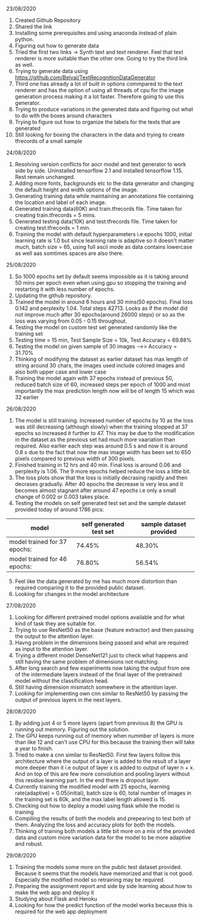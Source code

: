 23/08/2020


1. Created Github Repository
2. Shared the link
3. Installing some prerequisites and using anaconda instead of plain python.
4. Figuring out how to generate data
5. Tried the first two links -> Synth text and text renderer. Feel that text renderer is more suitable than the other one. Going to try the third link as well.
6. Trying to generate data using https://github.com/Belval/TextRecognitionDataGenerator
7. Third one has already a lot of built in options commpared to the text renderer and has the option of using all threads of cpu for the image generation process making it a lot faster. Therefore going to use this generator.
8. Trying to produce variations in the generated data and figuring out what to do with the boxes around characters
9. Trying to figure out how to organize the labels for the texts that are generated
10. Still looking for boxing the characters in the data and trying to create tfrecords of a small sample 


24/08/2020


1. Resolving version conflicts for aocr model and text generator to work side by side. Uninstalled tensorflow 2.1 and installed tensorflow 1.15. Rest remain unchanged.
2. Adding more fonts, backgrounds etc to the data generator and changing the default height and width options of the image.
3. Generating training data while maintaining an annotations file containing the location and label of each image.
4. Generated training data(60K) and train.tfrecords file. Time taken for creating train.tfrecords = 5 mins.
4. Generated testing data(10K) and test.tfrecords file. Time taken for creating test.tfrecords = 1 min.
5. Training the model with default hyperparameters i.e epochs 1000, initial learning rate is 1.0 but since learning rate is adaptive so it doesn't matter much, batch size = 65, using full ascii mode as data contains lowercase as well aas somtimes spaces are also there.


25/08/2020


1. So 1000 epochs set by default seems impossible as it is taking around 50 mins per epoch even when using gpu so stopping the training and restarting it with less number of epochs.
2. Updating the github repository.
3. Trained the model in around 6 hours and 30 mins(50 epochs). Final loss 0.142 and perplexity 1.04. Total steps 42713. Looks as if the model did not improve much after 30 epochs(around 26000 steps) or so as the loss was varying from 0.05 - 0.15 throughout.
4. Testing the model on custom test set generated randomly like the training set
5. Testing time = 15 min, Test Sample Size = 10k, Test Accuracy = 69.88%
6. Testing the model on given sample of 30 images -->> Accuracy = 31.70%
7. Thinking of modifying the dataset as earlier dataset has max length of string around 30 chars, the images used include colored images and also both upper case and lower case
8. Training the model again with 37 epochs instead of previous 50, reduced batch size of 60, increased steps per epoch of 1000 and most importantly the max prediction length now will be of length 15 which was 32 earlier


26/08/2020


1. The model is still training. Increased number of epochs by 10 as the loss was still decreasing (although slowly) when the training stopped at 37 epochs so increased it further to 47. This may be due to the modification in the dataset as the previous set had much more vaariation than required. Also earlier each step was around 0.5 s and now it is around 0.8 s due to the fact that now the max image width has been set to 650 pixels compared to previous width of 300 pixels.
2. Finished training in 12 hrs and 40 min. Final loss is around 0.06 and perplexity is 1.06. The 9 more epochs helped reduce the loss a little bit. 
3. The loss plots show that the loss is initially decrasing rapidly and then decrases gradually. After 40 epochs the decrease is very less and it becomes almost stagnant after  around 47 epochs i.e only a small change of 0.002 or 0.003 takes place.
4. Testing the models on self generated test set and the sample dataset provided today of around 1786 pics:

| model | self generated test set | sample dataset provided |
| --- | --- | --- |           
| model trained for 37 epochs: | 74.45% | 48.30% |
| model trained for 46 epochs: | 76.80% | 56.54% |

5. Feel like the data generated by me has much more distortion than required comparing it to the provided public dataset. 
6. Looking for changes in the model architecture


27/08/2020


1. Looking for different pretrained model options available and for what kind of task they are suitable for.
2. Trying to use ResNet50 as the base (feature extractor) and then passing the output to the attention layer.
3. Havng problem in the dimensions being passed and what are required as input to the attention layer.
4. Trying a different model DenseNet121 just to check what happens and still having the same problem of dimensions not matching.
5. After long search and few experiments now taking the output from one of the intermediate layers instead of the final layer of the pretrained model without the classification head.
6. Still having dimension mismatch somewhere in the attention layer.
7. Looking for implementing own cnn similar to ResNet50 by passing the output of previous layers in the next layers.


28/08/2020


1. By adding just 4 or 5 more layers (apart from previous 8) the GPU is running out memory. Figuring out the solution.
2. The GPU keeps running out of memory when nummber of layers is more than like 12 and can't use CPU for this because the training then will take a year to finish.
3. Tried to make a cnn similar to ResNet50. First few layers follow this architecture where the output of a layer is added to the result of a layer more deeper than it i.e output of layer x is added to output of layer n + x. And on top of this are few more convolution and pooling layers without this residue learning part. In the end there is dropout layer.
4. Currently training the modified model with 25 epochs, learning rate(adaptive) = 0.05(initial), batch size is 60, total number of images in the training set is 60k, and the max label length allowed is 15. 
5. Checking out how to deploy a model using flask while the model is training
6. Compiling the results of both the models and prepearing to test both of them. Analyzing the loss and accuracy plots for both the models.
7. Thinking of training both models a little bit more on a mix of the provided data and custom more variation data for the model to be more adaptive and robust.


29/08/2020


1. Training the models some more on the public test dataset provided. Because it seems that the models have memorized and that is not good. Especially the modified model so retraining may be required.
2. Preparing the assignment report and side by side learning about how to make the web app and deploy it
3. Studying about Flask and Heroku
4. Looking for how the predict function of the model works because this is required for the web app deployment
